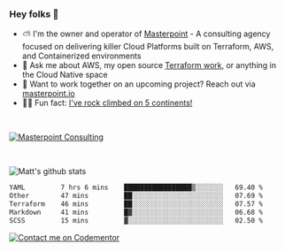 

### Hey folks 👋



- ⛅️ I'm the owner and operator of [Masterpoint](https://masterpoint.io) - A consulting agency focused on delivering killer Cloud Platforms built on Terraform, AWS, and Containerized environments
- 💬 Ask me about AWS, my open source [Terraform work](https://github.com/masterpointio?q=terraform&type=&language=hcl), or anything in the Cloud Native space
- 🔨 Want to work together on an upcoming project? Reach out via [masterpoint.io](https://masterpoint.io)
- 🧗‍♂️ Fun fact: [I've rock climbed on 5 continents!](https://www.rockandice.com/videos/weekend-whippers/weekend-whipper-gunning-for-it-on-south-six-shooter/)

<br>


[![Masterpoint Consulting](https://masterpoint-public.s3.us-west-2.amazonaws.com/Logo-medium.png)](https://masterpoint.io)

<br>

![Matt's github stats](https://github-readme-stats.vercel.app/api?username=Gowiem&count_private=true&theme=cobalt&show_icons=true)

<!--START_SECTION:waka-->

```txt
YAML         7 hrs 6 mins    █████████████████▒░░░░░░░   69.40 %
Other        47 mins         ██░░░░░░░░░░░░░░░░░░░░░░░   07.69 %
Terraform    46 mins         ██░░░░░░░░░░░░░░░░░░░░░░░   07.57 %
Markdown     41 mins         █▓░░░░░░░░░░░░░░░░░░░░░░░   06.68 %
SCSS         15 mins         ▓░░░░░░░░░░░░░░░░░░░░░░░░   02.50 %
```

<!--END_SECTION:waka-->

[![Contact me on Codementor](https://www.codementor.io/m-badges/gowiem/find-me-on-cm-b.svg)](https://www.codementor.io/@gowiem?refer=badge)
